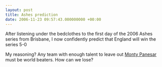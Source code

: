 ```yaml
---
layout: post
title: Ashes prediction
date: 2006-11-23 09:57:43.000000000 +00:00
---
```

After listening under the bedclothes to the first day of the 2006 Ashes series from Brisbane, I now confidently predict that England will win the series 5-0

My reasoning? Any team with enough talent to leave out <a href="https://blog.dominicsayers.com/2006/08/10/monty-panesar-part-2/">Monty Panesar</a> must be world beaters. How can we lose?
